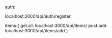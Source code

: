 auth:

localhost:3000/api/auth/register

items:{
get.all: localhost:3000/api/items/
post.add: localhost:3000/api/items/add
}
